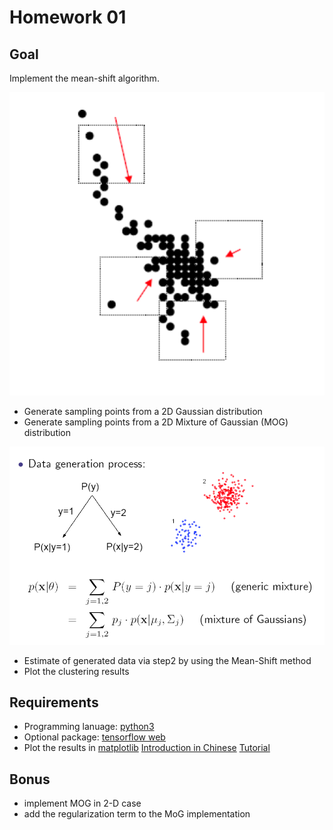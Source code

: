 # Homework 01
  
## Goal

Implement the mean-shift algorithm.

![The Mean-Shift Alogirthm](img/ms.png)

+ Generate sampling points from a 2D Gaussian distribution
+ Generate sampling points from a 2D Mixture of Gaussian (MOG) distribution

![Generate data via MoG](img/mog.png)

+ Estimate  of generated data via step2 by using the Mean-Shift method
+ Plot the clustering results


## Requirements

+ Programming lanuage: [python3](https://docs.python.org/3/tutorial/)
+ Optional package: [tensorflow web](https://www.tensorflow.org/)
+ Plot the results in [matplotlib](http://matplotlib.org/) [Introduction in Chinese](http://www.ibm.com/developerworks/cn/linux/l-matplotlib/index.html) [Tutorial](http://www.ast.uct.ac.za/~sarblyth/pythonGuide/PythonPlottingBeginnersGuide.pdf)

## Bonus

+ implement MOG in 2-D case
+ add the regularization term to the MoG implementation
